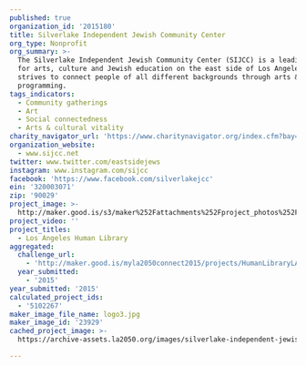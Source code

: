 ```yaml
---
published: true
organization_id: '2015180'
title: Silverlake Independent Jewish Community Center
org_type: Nonprofit
org_summary: >-
  The Silverlake Independent Jewish Community Center (SIJCC) is a leading center
  for arts, culture and Jewish education on the east side of Los Angeles, and
  strives to connect people of all different backgrounds through arts & cultural
  programming.
tags_indicators:
  - Community gatherings
  - Art
  - Social connectedness
  - Arts & cultural vitality
charity_navigator_url: 'https://www.charitynavigator.org/index.cfm?bay=search.profile&ein=320003071'
organization_website:
  - www.sijcc.net
twitter: www.twitter.com/eastsidejews
instagram: www.instagram.com/sijcc
facebook: 'https://www.facebook.com/silverlakejcc'
ein: '320003071'
zip: '90029'
project_image: >-
  http://maker.good.is/s3/maker%252Fattachments%252Fproject_photos%252Fimages%252F23929%252Fdisplay%252Flogo3.jpg=c570x385
project_video: ''
project_titles:
  - Los Angeles Human Library
aggregated:
  challenge_url:
    - 'http://maker.good.is/myla2050connect2015/projects/HumanLibraryLA.html'
  year_submitted:
    - '2015'
year_submitted: '2015'
calculated_project_ids:
  - '5102267'
maker_image_file_name: logo3.jpg
maker_image_id: '23929'
cached_project_image: >-
  https://archive-assets.la2050.org/images/silverlake-independent-jewish-community-center/maker.good.is/s3/maker%252Fattachments%252Fproject_photos%252Fimages%252F23929%252Fdisplay%252Flogo3.jpg=c570x385.jpg

---
```

